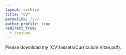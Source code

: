 ```yaml
---
layout: archive
title: "CV"
permalink: /cv/
author_profile: true
redirect_from:
  - /resume
---
```

Please download my [CV](assets/Curriculum Vitae.pdf).

